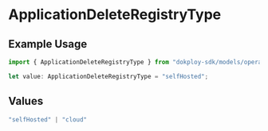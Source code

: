 # ApplicationDeleteRegistryType

## Example Usage

```typescript
import { ApplicationDeleteRegistryType } from "dokploy-sdk/models/operations";

let value: ApplicationDeleteRegistryType = "selfHosted";
```

## Values

```typescript
"selfHosted" | "cloud"
```